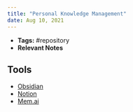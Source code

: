 ```yaml
---
title: "Personal Knowledge Management"
date: Aug 10, 2021
---
```


- **Tags:** #repository 
- **Relevant Notes**

## Tools
- [Obsidian](notes/tooling/obsidian.md)
- [Notion](notes/tooling/notion.md)
- [Mem.ai](notes/tooling/mem.md)